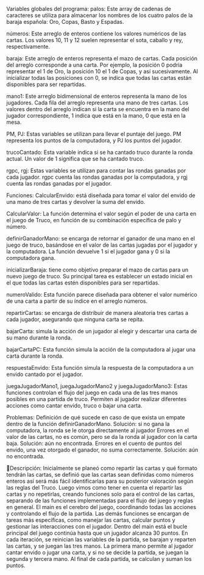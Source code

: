 Variables globales del programa:
palos: Este array de cadenas de caracteres se utiliza para almacenar los nombres de los cuatro palos de la baraja española: Oro, Copas, Basto y Espadas.

números: Este arreglo de enteros contiene los valores numéricos de las cartas. Los valores 10, 11 y 12 suelen representar el sota, caballo y rey, respectivamente.

baraja: Este arreglo de enteros representa el mazo de cartas. Cada posición del arreglo corresponde a una carta. Por ejemplo, la posición 0 podría representar el 1 de Oro, la posición 10 el 1 de Copas, y así sucesivamente. Al inicializar todas las posiciones con 0, se indica que todas las cartas están disponibles para ser repartidas.

mano1: Este arreglo bidimensional de enteros representa la mano de los jugadores. Cada fila del arreglo representa una mano de tres cartas. Los valores dentro del arreglo indican si la carta se encuentra en la mano del jugador correspondiente, 1 indica que está en la mano, 0 que está en la mesa.

PM, PJ: Estas variables se utilizan para llevar el puntaje del juego. PM representa los puntos de la computadora, y PJ los puntos del jugador.

trucoCantado: Esta variable indica si se ha cantado truco durante la ronda actual. Un valor de 1 significa que se ha cantado truco.

rgpc, rgj: Estas variables se utilizan para contar las rondas ganadas por cada jugador. rgpc cuenta las rondas ganadas por la computadora, y rgj cuenta las rondas ganadas por el jugador.

Funciones:
CalcularEnvido: está diseñada para tomar el valor del envido de una mano de tres cartas y devolver la suma del envido.

CalcularValor: La función determina el valor según el poder de una carta en el juego de Truco, en función de su combinación específica de palo y número.
 
definirGanadorMano: se encarga de retornar el ganador de una mano en el juego de truco, basándose en el valor de las cartas jugadas por el jugador y la computadora. La función devuelve 1 si el jugador gana y 0 si la computadora gana.

inicializarBaraja: tiene como objetivo preparar el mazo de cartas para un nuevo juego de truco. Su principal tarea es establecer un estado inicial en el que todas las cartas estén disponibles para ser repartidas.

numeroValido: Esta función parece diseñada para obtener el valor numérico de una carta a partir de su índice en el arreglo números.

repartirCartas: se encarga de distribuir de manera aleatoria tres cartas a cada jugador, asegurando que ninguna carta se repita.

bajarCarta: simula la acción de un jugador al elegir y descartar una carta de su mano durante la ronda.

bajarCartaPC: Esta función simula la acción de la computadora al jugar una carta durante la ronda.

respuestaEnvido: Esta función simula la respuesta de la computadora a un envido cantado por el jugador.

juegaJugadorMano1, juegaJugadorMano2 y juegaJugadorMano3: Estas funciones controlan el flujo del juego en cada una de las tres manos posibles en una partida de truco. Permiten al jugador realizar diferentes acciones como cantar envido, truco o bajar una carta.

Problemas:
Definición de qué sucede en caso de que exista un empate dentro de la función definirGanadorMano.
Solución: si no gana la computadora, la ronda se le otorga directamente al jugador
Errores en el valor de las cartas, no es común, pero se da la ronda al jugador con la carta baja.
Solución: aún no encontrada.
Errores en el cuento de puntos del envido, una vez otorgado el ganador, no suma correctamente.
Solución: aún no encontrada.

Descripción:
	Inicialmente se planeó como repartir las cartas y qué formato tendrán las cartas, se definió que las cartas sean definidas como números enteros así será más fácil identificarlas para su posterior valoración según las reglas del Truco. Luego vimos como tener en cuenta el repartir las cartas y no repetirlas, creando funciones solo para el control de las cartas, separando de las funciones implementadas para el flujo del juego y reglas en general.
El main es el cerebro del juego, coordinando todas las acciones y controlando el flujo de la partida. Las demás funciones se encargan de tareas más específicas, como manejar las cartas, calcular puntos y gestionar las interacciones con el jugador. Dentro del main está el bucle principal del juego continúa hasta que un jugador alcanza 30 puntos. En cada iteración, se reinician las variables de la partida, se barajan y reparten las cartas, y se juegan las tres manos. La primera mano permite al jugador cantar envido o jugar una carta, y si no se decide la partida, se juegan la segunda y tercera mano. Al final de cada partida, se calculan y suman los puntos.


